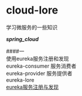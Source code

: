 # cloud-lore
学习微服务的一些知识

***spring_cloud***

####一    
使用eureka服务注册和发现  
eureka-consumer 服务消费者  
eureka-provider 服务提供者  
eureka-lore  
[eureka服务注册与发现](https://my.oschina.net/u/2277632/blog/3018369)



